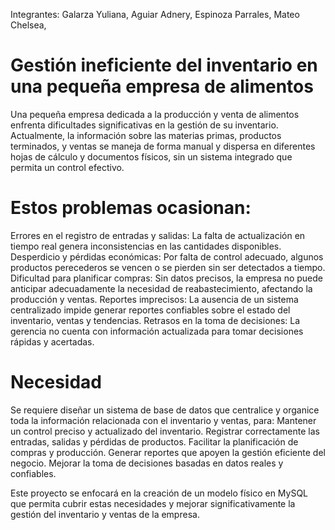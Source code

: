 Integrantes:
Galarza Yuliana, 
Aguiar Adnery,
Espinoza Parrales,
Mateo Chelsea,

# Gestión ineficiente del inventario en una pequeña empresa de alimentos


Una pequeña empresa dedicada a la producción y venta de alimentos enfrenta dificultades significativas en la gestión de su inventario. Actualmente, la información sobre las materias primas, productos terminados, y ventas se maneja de forma manual y dispersa en diferentes hojas de cálculo y documentos físicos, sin un sistema integrado que permita un control efectivo.

# Estos problemas ocasionan:

Errores en el registro de entradas y salidas: La falta de actualización en tiempo real genera inconsistencias en las cantidades disponibles.
Desperdicio y pérdidas económicas: Por falta de control adecuado, algunos productos perecederos se vencen o se pierden sin ser detectados a tiempo.
Dificultad para planificar compras: Sin datos precisos, la empresa no puede anticipar adecuadamente la necesidad de reabastecimiento, afectando la producción y ventas.
Reportes imprecisos: La ausencia de un sistema centralizado impide generar reportes confiables sobre el estado del inventario, ventas y tendencias.
Retrasos en la toma de decisiones: La gerencia no cuenta con información actualizada para tomar decisiones rápidas y acertadas.

# Necesidad

Se requiere diseñar un sistema de base de datos que centralice y organice toda la información relacionada con el inventario y ventas, para:
Mantener un control preciso y actualizado del inventario.
Registrar correctamente las entradas, salidas y pérdidas de productos.
Facilitar la planificación de compras y producción.
Generar reportes que apoyen la gestión eficiente del negocio.
Mejorar la toma de decisiones basadas en datos reales y confiables.

Este proyecto se enfocará en la creación de un modelo físico en MySQL que permita cubrir estas necesidades y mejorar significativamente la gestión del inventario y ventas de la empresa.

